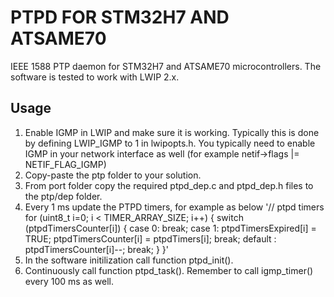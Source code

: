 # PTPD FOR STM32H7 AND ATSAME70

IEEE 1588 PTP daemon for STM32H7 and ATSAME70 microcontrollers. The software is tested to work with LWIP 2.x.

## Usage
1. Enable IGMP in LWIP and make sure it is working. Typically this is done by defining LWIP_IGMP to 1 in lwipopts.h. You typically need to enable IGMP in your network interface as well (for example netif->flags |= NETIF_FLAG_IGMP)
2. Copy-paste the ptp folder to your solution.
3. From port folder copy the required ptpd_dep.c and ptpd_dep.h files to the ptp/dep folder.
4. Every 1 ms update the PTPD timers, for example as below
'// ptpd timers
	for (uint8_t i=0; i < TIMER_ARRAY_SIZE; i++)
	{
		switch (ptpdTimersCounter[i])
		{
			case 0:
			break;
			case 1:
			ptpdTimersExpired[i] = TRUE;
			ptpdTimersCounter[i] = ptpdTimers[i];
			break;
			default :
			ptpdTimersCounter[i]--;
			break;
		}
	}'
5. In the software initilization call function ptpd_init().
6. Continuously call function ptpd_task(). Remember to call igmp_timer() every 100 ms as well.
